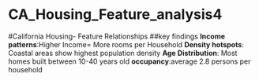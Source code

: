 # CA_Housing_Feature_analysis4

#California Housing- Feature Relationships
##key findings
**Income patterns**:Higher Income= More rooms per Household
**Density hotspots**: Coastal areas show highest population density
**Age Distribution**: Most homes built between 10-40 years old
**occupancy**:average 2.8 persons per household
